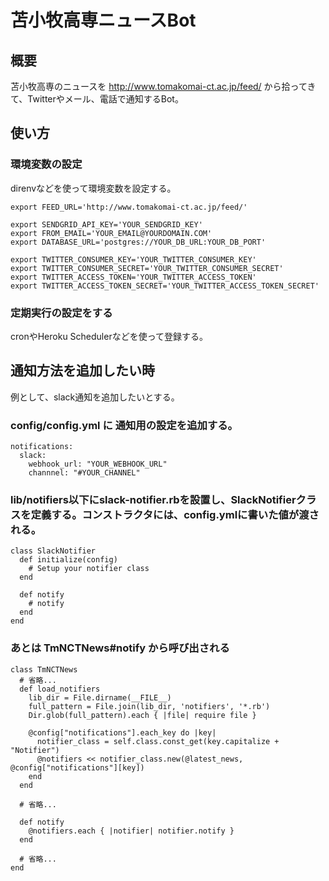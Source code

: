 # 苫小牧高専ニュースBot
## 概要
苫小牧高専のニュースを http://www.tomakomai-ct.ac.jp/feed/ から拾ってきて、Twitterやメール、電話で通知するBot。

## 使い方
### 環境変数の設定

direnvなどを使って環境変数を設定する。

```
export FEED_URL='http://www.tomakomai-ct.ac.jp/feed/'

export SENDGRID_API_KEY='YOUR_SENDGRID_KEY'
export FROM_EMAIL='YOUR_EMAIL@YOURDOMAIN.COM'
export DATABASE_URL='postgres://YOUR_DB_URL:YOUR_DB_PORT'

export TWITTER_CONSUMER_KEY='YOUR_TWITTER_CONSUMER_KEY'
export TWITTER_CONSUMER_SECRET='YOUR_TWITTER_CONSUMER_SECRET'
export TWITTER_ACCESS_TOKEN='YOUR_TWITTER_ACCESS_TOKEN'
export TWITTER_ACCESS_TOKEN_SECRET='YOUR_TWITTER_ACCESS_TOKEN_SECRET'
```

### 定期実行の設定をする

cronやHeroku Schedulerなどを使って登録する。


## 通知方法を追加したい時
例として、slack通知を追加したいとする。

### config/config.yml に 通知用の設定を追加する。

```
notifications:
  slack:
    webhook_url: "YOUR_WEBHOOK_URL"
    channnel: "#YOUR_CHANNEL"
```

### lib/notifiers以下にslack-notifier.rbを設置し、SlackNotifierクラスを定義する。コンストラクタには、config.ymlに書いた値が渡される。
```
class SlackNotifier
  def initialize(config)
    # Setup your notifier class
  end

  def notify
    # notify
  end
end
```
### あとは TmNCTNews#notify から呼び出される

```
class TmNCTNews
  # 省略...
  def load_notifiers
    lib_dir = File.dirname(__FILE__)
    full_pattern = File.join(lib_dir, 'notifiers', '*.rb')
    Dir.glob(full_pattern).each { |file| require file }

    @config["notifications"].each_key do |key|
      notifier_class = self.class.const_get(key.capitalize + "Notifier")
      @notifiers << notifier_class.new(@latest_news, @config["notifications"][key])
    end
  end

  # 省略...

  def notify
    @notifiers.each { |notifier| notifier.notify }
  end

  # 省略...
end
```

